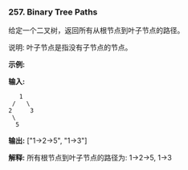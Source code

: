 ### 257. Binary Tree Paths

给定一个二叉树，返回所有从根节点到叶子节点的路径。

说明: 叶子节点是指没有子节点的节点。

**示例:**

**输入:**

```
   1
 /   \
2     3
 \
  5
```

**输出:** ["1->2->5", "1->3"]

**解释:** 所有根节点到叶子节点的路径为: 1->2->5, 1->3



 


